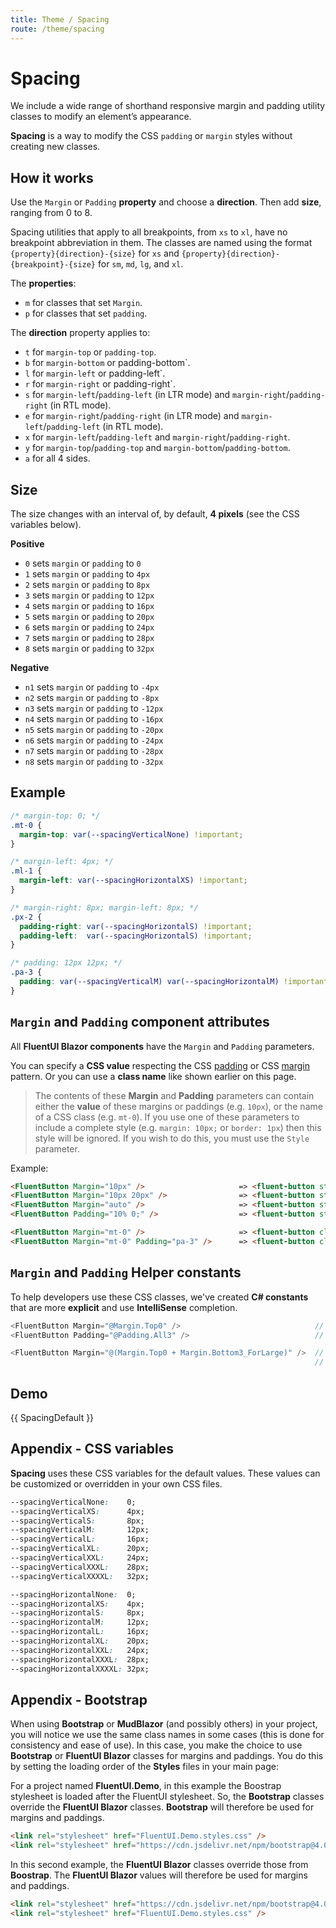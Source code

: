 ```yaml
---
title: Theme / Spacing
route: /theme/spacing
---
```


# Spacing

We include a wide range of shorthand responsive margin and padding utility
classes to modify an element’s appearance.

**Spacing** is a way to modify the CSS `padding` or `margin` styles without creating new classes.

## How it works

Use the `Margin` or `Padding` **property** and choose a **direction**.
Then add **size**, ranging from 0 to 8.

Spacing utilities that apply to all breakpoints, from `xs` to `xl`,
have no breakpoint abbreviation in them. 
The classes are named using the format `{property}{direction}-{size}`
for `xs` and `{property}{direction}-{breakpoint}-{size}` for `sm`, `md`, `lg`, and `xl`.

The **properties**:

- `m` for classes that set `Margin`.
- `p` for classes that set `padding`.

The **direction** property applies to:

- `t` for `margin-top` or `padding-top`.
- `b` for `margin-bottom` or padding-bottom`.
- `l` for `margin-left` or padding-left`.
- `r` for `margin-right` or padding-right`.
- `s` for `margin-left`/`padding-left` (in LTR mode) and `margin-right`/`padding-right` (in RTL mode).
- `e` for `margin-right`/`padding-right` (in LTR mode) and `margin-left`/`padding-left` (in RTL mode).
- `x` for `margin-left`/`padding-left` and `margin-right`/`padding-right`.
- `y` for `margin-top`/`padding-top` and `margin-bottom`/`padding-bottom`.
- `a` for all 4 sides.

## Size

The size changes with an interval of, by default, **4 pixels** (see the CSS variables below).

**Positive**

- `0` sets `margin` or `padding` to `0`
- `1` sets `margin` or `padding` to `4px`
- `2` sets `margin` or `padding` to `8px`
- `3` sets `margin` or `padding` to `12px`
- `4` sets `margin` or `padding` to `16px`
- `5` sets `margin` or `padding` to `20px`
- `6` sets `margin` or `padding` to `24px`
- `7` sets `margin` or `padding` to `28px`
- `8` sets `margin` or `padding` to `32px`

**Negative**

- `n1` sets `margin` or `padding` to `-4px`
- `n2` sets `margin` or `padding` to `-8px`
- `n3` sets `margin` or `padding` to `-12px`
- `n4` sets `margin` or `padding` to `-16px`
- `n5` sets `margin` or `padding` to `-20px`
- `n6` sets `margin` or `padding` to `-24px`
- `n7` sets `margin` or `padding` to `-28px`
- `n8` sets `margin` or `padding` to `-32px`

## Example

```css
/* margin-top: 0; */
.mt-0 {
  margin-top: var(--spacingVerticalNone) !important; 
}

/* margin-left: 4px; */
.ml-1 {
  margin-left: var(--spacingHorizontalXS) !important;
}

/* margin-right: 8px; margin-left: 8px; */
.px-2 {
  padding-right: var(--spacingHorizontalS) !important;
  padding-left:  var(--spacingHorizontalS) !important;
}

/* padding: 12px 12px; */
.pa-3 {
  padding: var(--spacingVerticalM) var(--spacingHorizontalM) !important;
}
```

## `Margin` and `Padding` component attributes

All **FluentUI Blazor components** have the `Margin` and `Padding` parameters.

You can specify a **CSS value** respecting the CSS [padding](https://developer.mozilla.org/docs/Web/CSS/padding)
or CSS [margin](https://developer.mozilla.org/docs/Web/CSS/margin) pattern.
Or you can use a **class name** like shown earlier on this page.

> The contents of these **Margin** and **Padding** parameters can contain either the **value** of
> these margins or paddings (e.g. `10px`), or the name of a CSS class (e.g. `mt-0`).
> If you use one of these parameters to include a complete style (e.g. `margin: 10px;` or `border: 1px`)
> then this style will be ignored.
> If you wish to do this, you must use the `Style` parameter.

Example:
```html
<FluentButton Margin="10px" />                     => <fluent-button style="margin: 10px;" />
<FluentButton Margin="10px 20px" />                => <fluent-button style="margin: 10px 20px;" />
<FluentButton Margin="auto" />                     => <fluent-button style="margin: auto;" />
<FluentButton Padding="10% 0;" />                  => <fluent-button style="padding: 10% 0;" />

<FluentButton Margin="mt-0" />                     => <fluent-button class="mt-0" />
<FluentButton Margin="mt-0" Padding="pa-3" />      => <fluent-button class="mt-0 pa-3" />
```

## `Margin` and `Padding` Helper constants

To help developers use these CSS classes, we've created **C# constants**
that are more **explicit** and use **IntelliSense** completion.

```csharp
<FluentButton Margin="@Margin.Top0" />                              // CSS `mt-0` (Top: 0px).
<FluentButton Padding="@Padding.All3" />                            // CSS `pa-3` (All: 12px).

<FluentButton Margin="@(Margin.Top0 + Margin.Bottom3_ForLarge)" />  // CSS `mt-0` (Top: 0px)
                                                                    // CSS `mb-lg-3` (Bottom: 12px) where `min-width: 1280px`.
```

## Demo

{{ SpacingDefault }}

## Appendix - CSS variables

**Spacing** uses these CSS variables for the default values.
These values can be customized or overridden in your own CSS files.

```css
--spacingVerticalNone:    0;
--spacingVerticalXS:      4px;
--spacingVerticalS:       8px;
--spacingVerticalM:       12px;
--spacingVerticalL:       16px;
--spacingVerticalXL:      20px;
--spacingVerticalXXL:     24px;
--spacingVerticalXXXL:    28px;
--spacingVerticalXXXXL:   32px;

--spacingHorizontalNone:  0;
--spacingHorizontalXS:    4px;
--spacingHorizontalS:     8px;
--spacingHorizontalM:     12px;
--spacingHorizontalL:     16px;
--spacingHorizontalXL:    20px;
--spacingHorizontalXXL:   24px;
--spacingHorizontalXXXL:  28px;
--spacingHorizontalXXXXL: 32px;
```

## Appendix - Bootstrap

When using **Bootstrap** or **MudBlazor** (and possibly others) in your project,
you will notice we use the same class names in some cases (this is done for consistency and ease of use).
In this case, you make the choice to use **Bootstrap** or **FluentUI Blazor** classes for margins and paddings.
You do this by setting the loading order of the **Styles** files in your main page:

For a project named **FluentUI.Demo**, in this example the Boostrap stylesheet is loaded after the FluentUI stylesheet.
So, the **Bootstrap** classes override the **FluentUI Blazor** classes.
**Bootstrap** will therefore be used for margins and paddings.

```html
<link rel="stylesheet" href="FluentUI.Demo.styles.css" />
<link rel="stylesheet" href="https://cdn.jsdelivr.net/npm/bootstrap@4.0.0/dist/css/bootstrap.min.css" />
```

In this second example, the **FluentUI Blazor** classes override those from **Boostrap**.
The **FluentUI Blazor** values will therefore be used for margins and paddings.

```html
<link rel="stylesheet" href="https://cdn.jsdelivr.net/npm/bootstrap@4.0.0/dist/css/bootstrap.min.css" />
<link rel="stylesheet" href="FluentUI.Demo.styles.css" />
```
